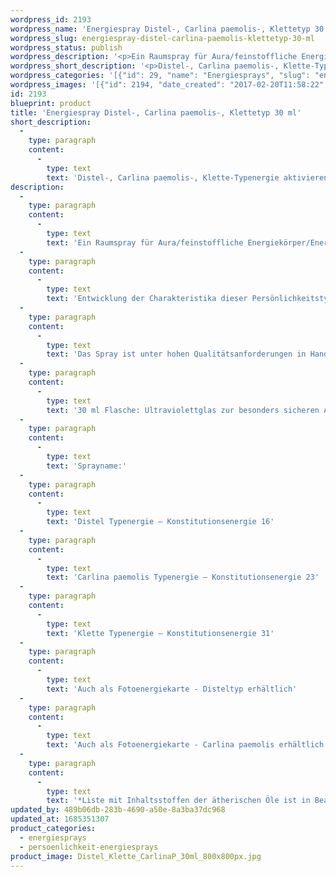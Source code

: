 ```yaml
---
wordpress_id: 2193
wordpress_name: 'Energiespray Distel-, Carlina paemolis-, Klettetyp 30 ml'
wordpress_slug: energiespray-distel-carlina-paemolis-klettetyp-30-ml
wordpress_status: publish
wordpress_description: '<p>Ein Raumspray für Aura/feinstoffliche Energiekörper/Energiefelder. Aktivierbares feinstoffliches Schwingungsfeld von distelartigen Typen: Persönlichkeitsenergie eines Disteltyps: s<span class="s1">ensibel, abwehrend + fürsorglich, gründlich</span>; eines Carlina paemolistyps: b<span class="s1">estimmend, empfindlich, sich ab- und eingrenzend, fröhlich</span>; eines Klettentyps: s<span class="s1">ensibel, fürsorglich und zugleich etwas abweisend</span>.</p><p>Entwicklung der Charakteristika dieser Persönlichkeitstypen. Stärkung der entsprechenden Persönlichkeit mit ihrer besonderen Energiequalität. Ausgleich und Veränderung ungünstiger Zustände innerhalb einer Person, die aufgrund dieser Konstitution entstanden sind. Annahme und Verständnis für einen Menschen mit dieser Persönlichkeitsenergie. Eine Stärkung der eigenen Persönlichkeitsenergie sowie die Beschäftigung mit der Energie anderer Persönlichkeiten kann insgesamt das eigene Selbstbewusstsein stärken.</p><p>Das Spray ist unter hohen Qualitätsanforderungen in Handarbeit in Deutschland hergestellt aus mehrfach gereinigtem und energetisiertem Wasser (76%, konserviert mit 96%igem Weingeist (24%). Abgestimmt auf die Energie ist die Komposition von naturreinen ätherischen Ölen*.</p><p>30 ml Flasche: Ultraviolettglas zur besonders sicheren Aufbewahrung mit hochwertigem, goldfarbenen Metallpumpzerstäuber mit Schutzkappe (Steigrohr: Kunststoff). Etikett: wasserfest, leicht energetisiert mit dem Informationsfeld des Airsprays. Erhältlich auch als 100 ml-Sprühflasche (49 €).</p><p>Sprayname:<br />Distel Typenergie – Konstitutionsenergie 16<br />Carlina paemolis Typenergie – Konstitutionsenergie 23<br />Klette Typenergie – Konstitutionsenergie 31</p><p>Auch als <a href="https://my.feenbaum.de/produkt/fotokarte-persoenlichkeitstyp-16-distel-2/">Fotoenergiekarte - Disteltyp</a> erhältlich<br />Auch als <a href="https://my.feenbaum.de/produkt/energiekarte-persoenlichkeitstyp-23-carolina-paemolis/">Fotoenergiekarte - Carlina paemolis</a> erhältlich</p><p><a href="https://my.feenbaum.de/anwendung-energiesprays/">Anwendungshinweise</a></p><p>*Liste mit Inhaltsstoffen der ätherischen Öle ist in Bearbeitung. Bis zur Veröffentlichung erhalten Sie diese Liste gerne als <a href="info@elvedenverlag.de">Email</a>. Wir danken Ihnen für diesen Zwischenschritt.</p>'
wordpress_short_description: '<p>Distel-, Carlina paemolis-, Klette-Typenergie aktivieren und entwickeln. Verständnis für diese Typenergien gewinnen</p>'
wordpress_categories: '[{"id": 29, "name": "Energiesprays", "slug": "energiesprays"}, {"id": 89, "name": "Pers\u00f6nlichkeit", "slug": "persoenlichkeit-energiesprays"}]'
wordpress_images: '[{"id": 2194, "date_created": "2017-02-20T11:58:22", "date_created_gmt": "2017-02-20T09:58:22", "date_modified": "2017-02-20T11:58:22", "date_modified_gmt": "2017-02-20T09:58:22", "src": "https://my.feenbaum.de/wp-content/uploads/2017/02/Distel_Klette_CarlinaP_30ml_800x800px.jpg", "name": "Distel_Klette_CarlinaP_30ml_800x800px", "alt": ""}]'
id: 2193
blueprint: product
title: 'Energiespray Distel-, Carlina paemolis-, Klettetyp 30 ml'
short_description:
  -
    type: paragraph
    content:
      -
        type: text
        text: 'Distel-, Carlina paemolis-, Klette-Typenergie aktivieren und entwickeln. Verständnis für diese Typenergien gewinnen'
description:
  -
    type: paragraph
    content:
      -
        type: text
        text: 'Ein Raumspray für Aura/feinstoffliche Energiekörper/Energiefelder. Aktivierbares feinstoffliches Schwingungsfeld von distelartigen Typen: Persönlichkeitsenergie eines Disteltyps: sensibel, abwehrend + fürsorglich, gründlich; eines Carlina paemolistyps: bestimmend, empfindlich, sich ab- und eingrenzend, fröhlich; eines Klettentyps: sensibel, fürsorglich und zugleich etwas abweisend.'
  -
    type: paragraph
    content:
      -
        type: text
        text: 'Entwicklung der Charakteristika dieser Persönlichkeitstypen. Stärkung der entsprechenden Persönlichkeit mit ihrer besonderen Energiequalität. Ausgleich und Veränderung ungünstiger Zustände innerhalb einer Person, die aufgrund dieser Konstitution entstanden sind. Annahme und Verständnis für einen Menschen mit dieser Persönlichkeitsenergie. Eine Stärkung der eigenen Persönlichkeitsenergie sowie die Beschäftigung mit der Energie anderer Persönlichkeiten kann insgesamt das eigene Selbstbewusstsein stärken.'
  -
    type: paragraph
    content:
      -
        type: text
        text: 'Das Spray ist unter hohen Qualitätsanforderungen in Handarbeit in Deutschland hergestellt aus mehrfach gereinigtem und energetisiertem Wasser (76%, konserviert mit 96%igem Weingeist (24%). Abgestimmt auf die Energie ist die Komposition von naturreinen ätherischen Ölen*.'
  -
    type: paragraph
    content:
      -
        type: text
        text: '30 ml Flasche: Ultraviolettglas zur besonders sicheren Aufbewahrung mit hochwertigem, goldfarbenen Metallpumpzerstäuber mit Schutzkappe (Steigrohr: Kunststoff). Etikett: wasserfest, leicht energetisiert mit dem Informationsfeld des Airsprays. Erhältlich auch als 100 ml-Sprühflasche (49 €).'
  -
    type: paragraph
    content:
      -
        type: text
        text: 'Sprayname:'
  -
    type: paragraph
    content:
      -
        type: text
        text: 'Distel Typenergie – Konstitutionsenergie 16'
  -
    type: paragraph
    content:
      -
        type: text
        text: 'Carlina paemolis Typenergie – Konstitutionsenergie 23'
  -
    type: paragraph
    content:
      -
        type: text
        text: 'Klette Typenergie – Konstitutionsenergie 31'
  -
    type: paragraph
    content:
      -
        type: text
        text: 'Auch als Fotoenergiekarte - Disteltyp erhältlich'
  -
    type: paragraph
    content:
      -
        type: text
        text: 'Auch als Fotoenergiekarte - Carlina paemolis erhältlich'
  -
    type: paragraph
    content:
      -
        type: text
        text: '*Liste mit Inhaltsstoffen der ätherischen Öle ist in Bearbeitung. Bis zur Veröffentlichung erhalten Sie diese Liste gerne als Email. Wir danken Ihnen für diesen Zwischenschritt.'
updated_by: 489b06db-283b-4690-a50e-8a3ba37dc968
updated_at: 1685351307
product_categories:
  - energiesprays
  - persoenlichkeit-energiesprays
product_image: Distel_Klette_CarlinaP_30ml_800x800px.jpg
---
```

